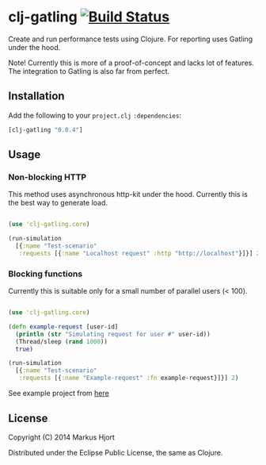 # clj-gatling [![Build Status](https://travis-ci.org/mhjort/clj-gatling.png?branch=master)](https://travis-ci.org/mhjort/clj-gatling)

Create and run performance tests using Clojure. For reporting uses Gatling under the hood.

Note! Currently this is more of a proof-of-concept and lacks lot of features.
The integration to Gatling is also far from perfect.

## Installation

Add the following to your `project.clj` `:dependencies`:

```clojure
[clj-gatling "0.0.4"]
```

## Usage

### Non-blocking HTTP

This method uses asynchronous http-kit under the hood. Currently this is the best way to generate load.

```clojure

(use 'clj-gatling.core)

(run-simulation
  [{:name "Test-scenario"
   :requests [{:name "Localhost request" :http "http://localhost"}]}] 200)
```

### Blocking functions

Currently this is suitable only for a small number of parallel users (< 100).

```clojure

(use 'clj-gatling.core)

(defn example-request [user-id]
  (println (str "Simulating request for user #" user-id))
  (Thread/sleep (rand 1000))
  true)

(run-simulation
  [{:name "Test-scenario"
   :requests [{:name "Example-request" :fn example-request}]}] 2)
```

See example project from [here](https://github.com/mhjort/clj-gatling-example)

## License

Copyright (C) 2014 Markus Hjort

Distributed under the Eclipse Public License, the same as Clojure.
